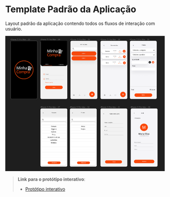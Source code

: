 # Template Padrão da Aplicação

Layout padrão da aplicação contendo todos os fluxos de interação com usuário.

![Template padrão](img/template-padrao.png)

> **Link para o protótipo interativo**:
>
> - [Protótipo interativo](https://www.figma.com/proto/hyxuxuUspBHvwszfhaCV6D/Minhas-Compras?node-id=12%3A442&scaling=min-zoom&page-id=0%3A1&starting-point-node-id=12%3A442)
